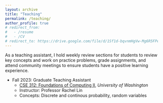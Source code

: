 ```yaml
---
layout: archive
title: "Teaching"
permalink: /teaching/
author_profile: true
# redirect_from:
#   - /resume
#   - /CV
# redirect_to: https://drive.google.com/file/d/1Sf1d-bqvnmHgVw-Mg6R5FPeQY7dA6Bs0/view?usp=sharing
---
```


As a teaching assistant, I hold weekly review sections for students to review key concepts and work on practice problems, grade assignments, and attend community meetings to ensure students have a positive learning experience.

* Fall 2023: Graduate Teaching Assistant
  * [CSE 312: Foundations of Computing II](https://courses.cs.washington.edu/courses/cse312/), *University of Washington*
  * Instructor: Professor Rachel Lin
  * Concepts: Discrete and continous probability, random variables 

